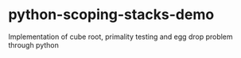 # python-scoping-stacks-demo
Implementation of cube root, primality testing and egg drop problem through python 
